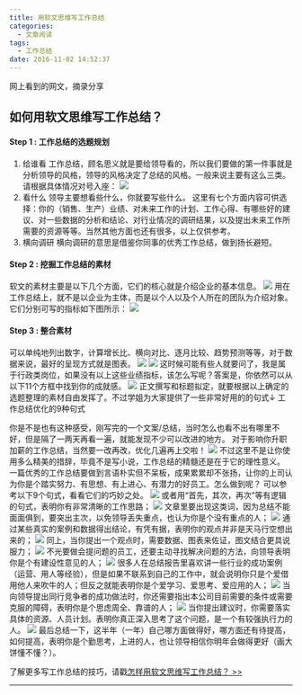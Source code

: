 ```yaml
---
title: 用软文思维写工作总结
categories:
  - 文章阅读
tags:
  - 工作总结
date: 2016-11-02 14:52:37
---
```


网上看到的网文，摘录分享

## 如何用软文思维写工作总结？
#### Step 1 : 工作总结的选题规划
1. 给谁看
工作总结，顾名思义就是要给领导看的，所以我们要做的第一件事就是分析领导的风格，领导的风格决定了总结的风格。一般来说主要有这么三类。
请根据具体情况对号入座：
![](http://ofyfogrgx.bkt.clouddn.com//blog/%E7%94%A8%E8%BD%AF%E6%96%87%E6%80%9D%E7%BB%B4%E5%86%99%E5%B7%A5%E4%BD%9C%E6%80%BB%E7%BB%93001.png)
2. 看什么
领导主要想看些什么，你就要写些什么。
这里有七个方面内容可供选择：你的（销售、生产）业绩、对未来工作的计划、工作心得、有哪些好的建议、对一些数据的分析和结论、对行业情况的调研结果，以及提出未来工作所需要的资源等等。当然其他方面也还有很多，以上仅供参考。
3. 横向调研
横向调研的意思是借鉴你同事的优秀工作总结，做到扬长避短。
#### Step 2 : 挖掘工作总结的素材
软文的素材主要是以下几个方面，它们的核心就是介绍企业的基本信息。
![](http://ofyfogrgx.bkt.clouddn.com//blog/%E7%94%A8%E8%BD%AF%E6%96%87%E6%80%9D%E7%BB%B4%E5%86%99%E5%B7%A5%E4%BD%9C%E6%80%BB%E7%BB%93002.png)
用在工作总结上，就不是以企业为主体，而是以个人以及个人所在的团队为介绍对象。它们分别可写的指标如下图所示：
![](http://ofyfogrgx.bkt.clouddn.com//blog/%E7%94%A8%E8%BD%AF%E6%96%87%E6%80%9D%E7%BB%B4%E5%86%99%E5%B7%A5%E4%BD%9C%E6%80%BB%E7%BB%93003.png)
#### Step 3 : 整合素材
可以单纯地列出数字，计算增长比、横向对比、逐月比较、趋势预测等等，对于数据来说，最好的呈现方式就是图表。
![](http://ofyfogrgx.bkt.clouddn.com//blog/%E7%94%A8%E8%BD%AF%E6%96%87%E6%80%9D%E7%BB%B4%E5%86%99%E5%B7%A5%E4%BD%9C%E6%80%BB%E7%BB%93004.png)
![](http://ofyfogrgx.bkt.clouddn.com//blog/%E7%94%A8%E8%BD%AF%E6%96%87%E6%80%9D%E7%BB%B4%E5%86%99%E5%B7%A5%E4%BD%9C%E6%80%BB%E7%BB%93005.png)
这时候可能有些人就要问了，我是属于行政类岗位，如果没有以上这些业绩指标，该怎么写呢？答案是，你依然可以从以下11个方框中找到你的成就感。
![](http://ofyfogrgx.bkt.clouddn.com//blog/%E7%94%A8%E8%BD%AF%E6%96%87%E6%80%9D%E7%BB%B4%E5%86%99%E5%B7%A5%E4%BD%9C%E6%80%BB%E7%BB%93006.png)
正文撰写和标题拟定，就要根据以上确定的选题整理的素材自由发挥了。不过学姐为大家提供了一些非常好用的的句式↓
工作总结优化的9种句式

你是不是也有这种感受，刚写完的一个文案/总结，当时怎么也看不出有哪里不好，但是隔了一两天再看一遍，就能发现不少可以改进的地方。
对于影响你升职加薪的工作总结，当然要一改再改，优化几遍再上交啦！
![](http://ofyfogrgx.bkt.clouddn.com//blog/%E7%94%A8%E8%BD%AF%E6%96%87%E6%80%9D%E7%BB%B4%E5%86%99%E5%B7%A5%E4%BD%9C%E6%80%BB%E7%BB%93007.png)
不过这里不是让你使用多么精美的措辞，毕竟不是写小说，工作总结的精髓还是在于它的理性意义。
一篇优秀的工作总结要做到言语朴实但不呆板，成果累累却不张扬，让你的上司认为你是个踏实努力、有思想、有上进心、有潜力的好员工。怎么做到呢？
可以参考以下9个句式，看看它们的巧妙之处。
![](http://ofyfogrgx.bkt.clouddn.com//blog/%E7%94%A8%E8%BD%AF%E6%96%87%E6%80%9D%E7%BB%B4%E5%86%99%E5%B7%A5%E4%BD%9C%E6%80%BB%E7%BB%93008.png)
或者用“首先，其次，再次”等有逻辑的句式，表明你有非常清晰的工作思路；
![](http://ofyfogrgx.bkt.clouddn.com//blog/%E7%94%A8%E8%BD%AF%E6%96%87%E6%80%9D%E7%BB%B4%E5%86%99%E5%B7%A5%E4%BD%9C%E6%80%BB%E7%BB%93009.png)
文章里要出现这类词，因为总结不能面面俱到，要突出主次，以免领导丢失重点，也认为你是个没有重点的人；
![](http://ofyfogrgx.bkt.clouddn.com//blog/%E7%94%A8%E8%BD%AF%E6%96%87%E6%80%9D%E7%BB%B4%E5%86%99%E5%B7%A5%E4%BD%9C%E6%80%BB%E7%BB%93010.png)
通过某些真实的案例和数据得出结论，有凭有据，表明你的观点并非是天马行空想出来的；
![](http://ofyfogrgx.bkt.clouddn.com//blog/%E7%94%A8%E8%BD%AF%E6%96%87%E6%80%9D%E7%BB%B4%E5%86%99%E5%B7%A5%E4%BD%9C%E6%80%BB%E7%BB%93011.png)
同上，当你提出一个观点时，需要数据、图表来佐证，图文结合更具说服力；
![](http://ofyfogrgx.bkt.clouddn.com//blog/%E7%94%A8%E8%BD%AF%E6%96%87%E6%80%9D%E7%BB%B4%E5%86%99%E5%B7%A5%E4%BD%9C%E6%80%BB%E7%BB%93012.png)
不光要做会提问题的员工，还要主动寻找解决问题的方法，向领导表明你是个有建设性意见的人；
![](http://ofyfogrgx.bkt.clouddn.com//blog/%E7%94%A8%E8%BD%AF%E6%96%87%E6%80%9D%E7%BB%B4%E5%86%99%E5%B7%A5%E4%BD%9C%E6%80%BB%E7%BB%93013.png)
很多人在总结报告里喜欢讲一些行业的成功案例（运营、用人等经验），但是如果不联系到自己的工作中，就会说明你只是个爱借用他人来吹牛的人；但反之就能表明你是个爱学习、爱思考、爱应用的人；
![](http://ofyfogrgx.bkt.clouddn.com//blog/%E7%94%A8%E8%BD%AF%E6%96%87%E6%80%9D%E7%BB%B4%E5%86%99%E5%B7%A5%E4%BD%9C%E6%80%BB%E7%BB%93014.png)
当向领导提出同行竞争者的成功做法时，你还需要指出本公司目前需要的条件或需要克服的障碍，表明你是个思虑周全、靠谱的人；
![](http://ofyfogrgx.bkt.clouddn.com//blog/%E7%94%A8%E8%BD%AF%E6%96%87%E6%80%9D%E7%BB%B4%E5%86%99%E5%B7%A5%E4%BD%9C%E6%80%BB%E7%BB%93015.png)
当你提出建议时，你需要落实具体的资源、人员计划。表明你真正深入思考了这个问题，是一个有较强执行力的人。
![](http://ofyfogrgx.bkt.clouddn.com//blog/%E7%94%A8%E8%BD%AF%E6%96%87%E6%80%9D%E7%BB%B4%E5%86%99%E5%B7%A5%E4%BD%9C%E6%80%BB%E7%BB%93016.png)
最后总结一下，这半年（一年）自己哪方面做得好，哪方面还有待提高，如何提高，表明你是个勤思考，上进的人，也让领导相信你明年会做得更好（画大饼懂不懂？）。

了解更多写工作总结的技巧，请戳[怎样用软文思维写工作总结？ >>](http://study.163.com/course/introduction/1599008.htm?inref=xuejieyouliao60#/courseDetail)



---
